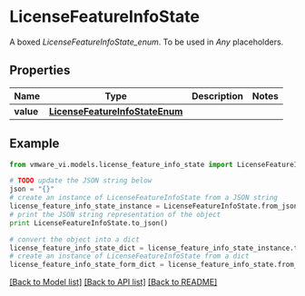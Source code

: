 # LicenseFeatureInfoState

A boxed *LicenseFeatureInfoState_enum*. To be used in *Any* placeholders. 

## Properties
Name | Type | Description | Notes
------------ | ------------- | ------------- | -------------
**value** | [**LicenseFeatureInfoStateEnum**](LicenseFeatureInfoStateEnum.md) |  | 

## Example

```python
from vmware_vi.models.license_feature_info_state import LicenseFeatureInfoState

# TODO update the JSON string below
json = "{}"
# create an instance of LicenseFeatureInfoState from a JSON string
license_feature_info_state_instance = LicenseFeatureInfoState.from_json(json)
# print the JSON string representation of the object
print LicenseFeatureInfoState.to_json()

# convert the object into a dict
license_feature_info_state_dict = license_feature_info_state_instance.to_dict()
# create an instance of LicenseFeatureInfoState from a dict
license_feature_info_state_form_dict = license_feature_info_state.from_dict(license_feature_info_state_dict)
```
[[Back to Model list]](../README.md#documentation-for-models) [[Back to API list]](../README.md#documentation-for-api-endpoints) [[Back to README]](../README.md)


